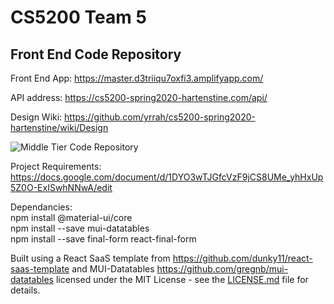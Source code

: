 # CS5200 Team 5 
## Front End Code Repository

Front End App: https://master.d3triiqu7oxfi3.amplifyapp.com/

API address: https://cs5200-spring2020-hartenstine.com/api/

Design Wiki: https://github.com/yrrah/cs5200-spring2020-hartenstine/wiki/Design

![Middle Tier Code Repository](https://github.com/yrrah/cs5200-spring2020-hartenstine "Middle Tier Code Repository")

Project Requirements: https://docs.google.com/document/d/1DYO3wTJGfcVzF9jCS8UMe_yhHxUp5Z0O-ExISwhNNwA/edit

Dependancies:  
npm install @material-ui/core  
npm install --save mui-datatables   
npm install --save final-form react-final-form  

Built using a React SaaS template from https://github.com/dunky11/react-saas-template and MUI-Datatables https://github.com/gregnb/mui-datatables licensed under the MIT License - see the [LICENSE.md](https://github.com/dunky11/react-saas-template/blob/master/LICENSE) file for details.


